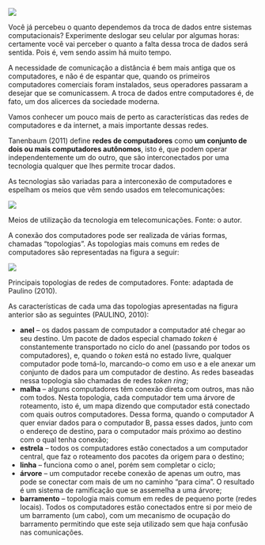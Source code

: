 [![](https://ampli-images.s3.amazonaws.com/production/c4673c84-303b-49d3-830b-557c5bf06cb2/original)](https://ampli-images.s3.amazonaws.com/production/c4673c84-303b-49d3-830b-557c5bf06cb2/original)

Você já percebeu o quanto dependemos da troca de dados entre sistemas computacionais? Experimente deslogar seu celular por algumas horas: certamente você vai perceber o quanto a falta dessa troca de dados será sentida. Pois é, vem sendo assim há muito tempo.

A necessidade de comunicação a distância é bem mais antiga que os computadores, e não é de espantar que, quando os primeiros computadores comerciais foram instalados, seus operadores passaram a desejar que se comunicassem. A troca de dados entre computadores é, de fato, um dos alicerces da sociedade moderna.

Vamos conhecer um pouco mais de perto as características das redes de computadores e da internet, a mais importante dessas redes.

Tanenbaum (2011) define **redes de computadores** como **um conjunto de dois ou mais computadores autônomos**, isto é, que podem operar independentemente um do outro, que são interconectados por uma tecnologia qualquer que lhes permite trocar dados.

As tecnologias são variadas para a interconexão de computadores e espelham os meios que vêm sendo usados em telecomunicações:

[![](https://ampli-images.s3.amazonaws.com/production/1568ef26-f014-499c-a6c2-29b15a5f969a/original)](https://ampli-images.s3.amazonaws.com/production/1568ef26-f014-499c-a6c2-29b15a5f969a/original)

Meios de utilização da tecnologia em telecomunicações. Fonte: o autor.

A conexão dos computadores pode ser realizada de várias formas, chamadas “topologias”. As topologias mais comuns em redes de computadores são representadas na figura a seguir:

[![](https://ampli-images.s3.amazonaws.com/production/f5830839-06db-463d-889f-67e979b550ca/original)](https://ampli-images.s3.amazonaws.com/production/f5830839-06db-463d-889f-67e979b550ca/original)

Principais topologias de redes de computadores. Fonte: adaptada de Paulino (2010).

As características de cada uma das topologias apresentadas na figura anterior são as seguintes (PAULINO, 2010):

- **anel** – os dados passam de computador a computador até chegar ao seu destino. Um pacote de dados especial chamado _token_ é constantemente transportado no ciclo do anel (passando por todos os computadores), e, quando o _token_ está no estado livre, qualquer computador pode tomá-lo, marcando-o como em uso e a ele anexar um conjunto de dados para um computador de destino. As redes baseadas nessa topologia são chamadas de redes _token ring_;
- **malha** – alguns computadores têm conexão direta com outros, mas não com todos. Nesta topologia, cada computador tem uma árvore de roteamento, isto é, um mapa dizendo que computador está conectado com quais outros computadores. Dessa forma, quando o computador A quer enviar dados para o computador B, passa esses dados, junto com o endereço de destino, para o computador mais próximo ao destino com o qual tenha conexão;
- **estrela** – todos os computadores estão conectados a um computador central, que faz o roteamento dos pacotes da origem para o destino;
- **linha** – funciona como o anel, porém sem completar o ciclo;
- **árvore** – um computador recebe conexão de apenas um outro, mas pode se conectar com mais de um no caminho “para cima”. O resultado é um sistema de ramificação que se assemelha a uma árvore;
- **barramento** – topologia mais comum em redes de pequeno porte (redes locais). Todos os computadores estão conectados entre si por meio de um barramento (um cabo), com um mecanismo de ocupação do barramento permitindo que este seja utilizado sem que haja confusão nas comunicações.
